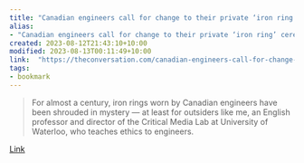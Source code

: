 ```yaml
---
title: "Canadian engineers call for change to their private ‘iron ring’ ceremony steeped in colonialism"
alias:
- "Canadian engineers call for change to their private ‘iron ring’ ceremony steeped in colonialism"
created: 2023-08-12T21:43:10+10:00
modified: 2023-08-13T00:11:49+10:00
link:  "https://theconversation.com/canadian-engineers-call-for-change-to-their-private-iron-ring-ceremony-steeped-in-colonialism-194897"
tags:
- bookmark
---
```


> For almost a century, iron rings worn by Canadian engineers have been shrouded in mystery — at least for outsiders like me, an English professor and director of the Critical Media Lab at University of Waterloo, who teaches ethics to engineers.

[Link](https://theconversation.com/canadian-engineers-call-for-change-to-their-private-iron-ring-ceremony-steeped-in-colonialism-194897)